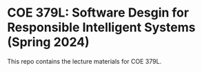 COE 379L: Software Desgin for Responsible Intelligent Systems (Spring 2024)
===========================================================================

This repo contains the lecture materials for COE 379L. 

